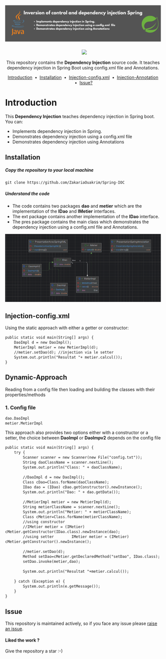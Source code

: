 <h1 align="center">
  <a href="https://github.com/ZakariaOuakrim/Spring-IOC">
    <img src="https://raw.githubusercontent.com/ZakariaOuakrim/Spring-IOC/master/src/main/resources/images/1.png" >
  </a>
</h1>
<p align="center">
&nbsp <a target="_blank" href="https://www.linkedin.com/in/zakariaouakz/"><img height="20" src="https://img.shields.io/badge/LinkedIn-0077B5?style=for-the-badge&logo=linkedin&logoColor=white" /></a>
</p>
<p align="center">
  This repository contains the <strong>Dependency Injection</strong> source code.
   It teaches dependency injection in Spring Boot using config.xml file and Annotations.
</p>

<p align="center">
<a href="#introduction">Introduction</a> &nbsp;&bull;&nbsp;
<a href="#installation">Installation</a> &nbsp;&bull;&nbsp;
<a href="#Injection-config.xml">Injection-config.xml</a> &nbsp;&bull;&nbsp;
<a href="#Injection-Annotation">Injection-Annotation</a> &nbsp;&bull;&nbsp;
<a href="#issue">Issue?</a>
</p>

# Introduction
This <b>Dependency Injection</b> teaches dependency injection in Spring boot. You can:

- Implements dependency injection in Spring.
- Demonstrates dependency injection using a config.xml file
- Demonstrates dependency injection using Annotations

## Installation
##### Copy the repository to your local machine
```
git clone https://github.com/ZakariaOuakrim/Spring-IOC
```
##### Understand the code 
- The code contains two packages <b>dao</b> and <b>metier</b> which are the implementation of the <b>IDao</b> and <b>IMetier</b> interfaces.
- The ext package contains another implementation of the <b>IDao</b> interface.
- The pres package contains the main class which demonstrates the dependency injection using a config.xml file and Annotations.

<img src="https://raw.githubusercontent.com/ZakariaOuakrim/Spring-IOC/master/src/main/resources/images/2.png" >

## Injection-config.xml
Using the static approach with either a getter or constructor:<br/>
```
public static void main(String[] args) {  
    DaoImpl d = new DaoImpl();  
    MetierImpl metier = new MetierImpl(d);  
    //metier.setDao(d); //injection via le setter  
    System.out.println("Resultat "+ metier.calcul());  
}
```


## Dynamic-Approach

Reading from a config file then loading and building the classes with their properties/methods
### 1. Config file
```
dao.DaoImpl  
metier.MetierImpl
```
This approach also provides two options either with a constructor or a setter, the choice between <b>DaoImpl</b> or <b>DaoImpv2</b> depends on the config file
```
public static void main(String[] args) {  
    try {  
        Scanner scanner = new Scanner(new File("config.txt"));  
        String daoClassName = scanner.nextLine();  
        System.out.println("Class: " + daoClassName);  
  
        //DaoImpl d = new DaoImpl();  
        Class cDao=Class.forName(daoClassName);  
        IDao dao = (IDao) cDao.getConstructor().newInstance();  
        System.out.println("Dao: " + dao.getData());  
  
        //MetierImpl metier = new MetierImpl(d);  
        String metierClassName = scanner.nextLine();  
        System.out.println("Metier: " + metierClassName);  
        Class cMetier=Class.forName(metierClassName);  
        //using constructor  
        //IMetier metier = (IMetier) cMetier.getConstructor(IDao.class).newInstance(dao);  
        //using setter        IMetier metier = (IMetier) cMetier.getConstructor().newInstance();  
  
        //metier.setDao(d);  
        Method setDao=cMetier.getDeclaredMethod("setDao", IDao.class);  
        setDao.invoke(metier,dao);  
  
        System.out.println("Resultat "+metier.calcul());  
  
    } catch (Exception e) {  
        System.out.println(e.getMessage());  
    }  
}
```

## Issue
This repository is maintained actively, so if you face any issue please <a href="https://github.com/ZakariaOuakrim/Dependency-Injection-Spring/issues/new">raise an issue</a>.

<h4>Liked the work ?</h4>
Give the repository a star :-)